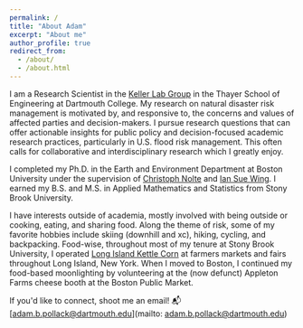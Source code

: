 ```yaml
---
permalink: /
title: "About Adam"
excerpt: "About me"
author_profile: true
redirect_from:
  - /about/
  - /about.html
---
```


I am a Research Scientist in the [Keller Lab Group](https://keller-lab.github.io/) in the Thayer School of Engineering at Dartmouth College. My research on natural disaster risk management is motivated by, and responsive to, the concerns and values of affected parties and decision-makers. I pursue research questions that can offer actionable insights for public policy and decision-focused academic research practices, particularly in U.S. flood risk management. This often calls for collaborative and interdisciplinary research which I greatly enjoy.

I completed my Ph.D. in the Earth and Environment Department at Boston University under the supervision of [Christoph Nolte](https://placeslab.org/) and [Ian Sue Wing](https://people.bu.edu/isw/). I earned my B.S. and M.S. in Applied Mathematics and Statistics from Stony Brook University.

I have interests outside of academia, mostly involved with being outside or cooking, eating, and sharing food. Along the theme of risk, some of my favorite hobbies include skiing (downhill and xc), hiking, cycling, and backpacking. Food-wise, throughout most of my tenure at Stony Brook University, I operated [Long Island Kettle Corn](https://patch.com/new-york/portwashington/three-minutes-across-counter-long-island-kettle-corn) at farmers markets and fairs throughout Long Island, New York. When I moved to Boston, I continued my food-based moonlighting by volunteering at the (now defunct) Appleton Farms cheese booth at the Boston Public Market.

If you'd like to connect, shoot me an email! 📬 [adam.b.pollack@dartmouth.edu](mailto: adam.b.pollack@dartmouth.edu)
